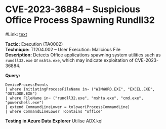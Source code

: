 # CVE-2023-36884 – Suspicious Office Process Spawning Rundll32

#Link: [text](https://nvd.nist.gov/vuln/detail/CVE-2023-36884)

**Tactic:** Execution (TA0002)  
**Technique:** T1204.002 – User Execution: Malicious File  
**Description:** Detects Office applications spawning system utilities such as `rundll32.exe` or `mshta.exe`, which may indicate exploitation of CVE-2023-36884.

**Query:**

```kql
DeviceProcessEvents
| where InitiatingProcessFileName in~ ("WINWORD.EXE", "EXCEL.EXE", "OUTLOOK.EXE")
| where FileName in~ ("rundll32.exe", "mshta.exe", "cmd.exe", "powershell.exe")
| extend CommandLineLower = tolower(ProcessCommandLine)
| where CommandLineLower !contains "office"
```

**Testing in Azure Data Explorer** Utilise ADX.kql
